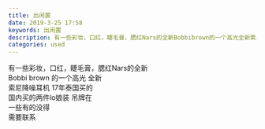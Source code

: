 ```yaml
---
title: 出闲置
date: 2019-3-25 17:58
keywords: 出闲置
description: 有一些彩妆，口红，睫毛膏，腮红Nars的全新Bobbibrown的一个高光全新索尼降噪耳机17年泰国买的国内买的两件lo娘装吊牌在一些有的没得需要联系
categories: used
---
```

<td class="t_f" id="postmessage_3305215">

有一些彩妆，口红，睫毛膏，腮红Nars的全新<br/>
Bobbi brown 的一个高光 全新<br/>
索尼降噪耳机 17年泰国买的<br/>
国内买的两件lo娘装 吊牌在 <br/>
一些有的没得<br/>
需要联系<br/>
</td>
